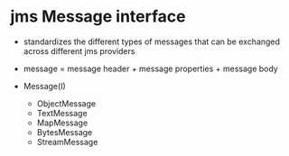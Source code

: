 # jms Message interface

- standardizes the different types of messages that can be exchanged across different jms providers

- message = message header + message properties + message body

- Message(I)
  - ObjectMessage
  - TextMessage
  - MapMessage
  - BytesMessage
  - StreamMessage
